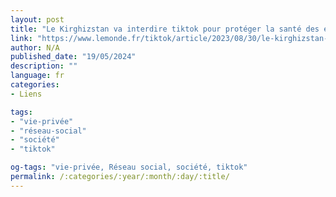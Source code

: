 ```yaml
---
layout: post
title: "Le Kirghizstan va interdire tiktok pour protéger la santé des enfants"
link: "https://www.lemonde.fr/tiktok/article/2023/08/30/le-kirghizstan-va-interdire-tiktok-pour-proteger-la-sante-des-enfants_6187096_6013190.html"
author: N/A
published_date: "19/05/2024"
description: ""
language: fr
categories:
- Liens

tags:
- "vie-privée"
- "réseau-social"
- "société"
- "tiktok"

og-tags: "vie-privée, Réseau social, société, tiktok"
permalink: /:categories/:year/:month/:day/:title/
---
```

